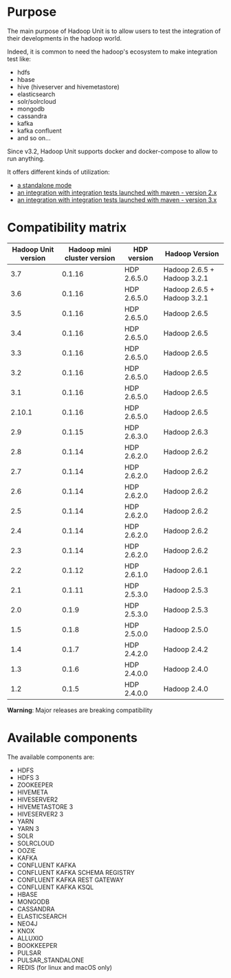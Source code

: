 # Purpose

The main purpose of Hadoop Unit is to allow users to test the integration of their developments in the hadoop world.

Indeed, it is common to need the hadoop's ecosystem to make integration test like:

* hdfs
* hbase
* hive (hiveserver and hivemetastore)
* elasticsearch
* solr/solrcloud
* mongodb
* cassandra
* kafka
* kafka confluent
* and so on...

Since v3.2, Hadoop Unit supports docker and docker-compose to allow to run anything.

It offers different kinds of utilization:

* [a standalone mode](install-hadoop-unit-standalone.html)
* [an integration with integration tests launched with maven - version 2.x](maven-usage_2.x.html)
* [an integration with integration tests launched with maven - version 3.x](maven-usage_3.x.html)

# Compatibility matrix

| Hadoop Unit version  | Hadoop mini cluster version | HDP version | Hadoop Version |
| ------------- | ------------- | ------------- | ------------- |
| 3.7 | 0.1.16 | HDP 2.6.5.0 | Hadoop 2.6.5 + Hadoop 3.2.1 |
| 3.6 | 0.1.16 | HDP 2.6.5.0 | Hadoop 2.6.5 + Hadoop 3.2.1 |
| 3.5 | 0.1.16 | HDP 2.6.5.0 | Hadoop 2.6.5 |
| 3.4 | 0.1.16 | HDP 2.6.5.0 | Hadoop 2.6.5 |
| 3.3 | 0.1.16 | HDP 2.6.5.0 | Hadoop 2.6.5 |
| 3.2 | 0.1.16 | HDP 2.6.5.0 | Hadoop 2.6.5 |
| 3.1 | 0.1.16 | HDP 2.6.5.0 | Hadoop 2.6.5 |
| 2.10.1 | 0.1.16 | HDP 2.6.5.0 | Hadoop 2.6.5 |
| 2.9 | 0.1.15 | HDP 2.6.3.0 | Hadoop 2.6.3 |
| 2.8 | 0.1.14 | HDP 2.6.2.0 | Hadoop 2.6.2 |
| 2.7 | 0.1.14 | HDP 2.6.2.0 | Hadoop 2.6.2 |
| 2.6 | 0.1.14 | HDP 2.6.2.0 | Hadoop 2.6.2 |
| 2.5 | 0.1.14 | HDP 2.6.2.0 | Hadoop 2.6.2 |
| 2.4 | 0.1.14 | HDP 2.6.2.0 | Hadoop 2.6.2 |
| 2.3 | 0.1.14 | HDP 2.6.2.0 | Hadoop 2.6.2 |
| 2.2 | 0.1.12 | HDP 2.6.1.0 | Hadoop 2.6.1 |
| 2.1 | 0.1.11 | HDP 2.5.3.0 | Hadoop 2.5.3 |
| 2.0 | 0.1.9 | HDP 2.5.3.0 | Hadoop 2.5.3 |
| 1.5 | 0.1.8 | HDP 2.5.0.0 | Hadoop 2.5.0 |
| 1.4 | 0.1.7 | HDP 2.4.2.0 | Hadoop 2.4.2 |
| 1.3 | 0.1.6 | HDP 2.4.0.0 | Hadoop 2.4.0 |
| 1.2 | 0.1.5 | HDP 2.4.0.0 | Hadoop 2.4.0 |


__Warning__: Major releases are breaking compatibility

# Available components

The available components are:

* HDFS
* HDFS 3
* ZOOKEEPER
* HIVEMETA
* HIVESERVER2
* HIVEMETASTORE 3
* HIVESERVER2 3
* YARN
* YARN 3
* SOLR
* SOLRCLOUD
* OOZIE
* KAFKA
* CONFLUENT KAFKA
* CONFLUENT KAFKA SCHEMA REGISTRY
* CONFLUENT KAFKA REST GATEWAY
* CONFLUENT KAFKA KSQL
* HBASE
* MONGODB
* CASSANDRA
* ELASTICSEARCH
* NEO4J
* KNOX
* ALLUXIO
* BOOKKEEPER
* PULSAR
* PULSAR_STANDALONE
* REDIS (for linux and macOS only)

